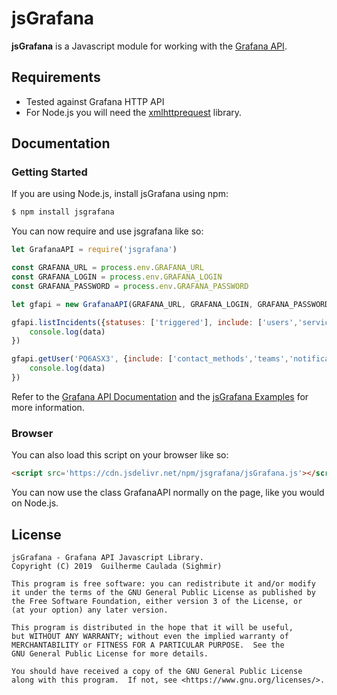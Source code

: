 # jsGrafana #

**jsGrafana** is a Javascript module for working with the [Grafana API](https://grafana.com/docs/http_api/).

## Requirements
* Tested against Grafana HTTP API
* For Node.js you will need the [xmlhttprequest](https://www.npmjs.com/package/xmlhttprequest) library.

## Documentation ##
### Getting Started

If you are using Node.js, install jsGrafana using npm:

```bash
$ npm install jsgrafana
```

You can now require and use jsgrafana like so:

```js
let GrafanaAPI = require('jsgrafana')

const GRAFANA_URL = process.env.GRAFANA_URL
const GRAFANA_LOGIN = process.env.GRAFANA_LOGIN
const GRAFANA_PASSWORD = process.env.GRAFANA_PASSWORD

let gfapi = new GrafanaAPI(GRAFANA_URL, GRAFANA_LOGIN, GRAFANA_PASSWORD)

gfapi.listIncidents({statuses: ['triggered'], include: ['users','services','priorities']}).then((data) => {
    console.log(data)
})

gfapi.getUser('PQ6ASX3', {include: ['contact_methods','teams','notification_rules']}).then((data) => {
    console.log(data)
})
```

Refer to the [Grafana API Documentation](https://grafana.com/docs/http_api/) and the [jsGrafana Examples](https://github.com/Sighmir/jsGrafana/tree/master/examples) for more information.  

### Browser

You can also load this script on your browser like so:

```html
<script src='https://cdn.jsdelivr.net/npm/jsgrafana/jsGrafana.js'></script>
```

You can now use the class GrafanaAPI normally on the page, like you would on Node.js.

## License ##
```
jsGrafana - Grafana API Javascript Library.
Copyright (C) 2019  Guilherme Caulada (Sighmir)

This program is free software: you can redistribute it and/or modify
it under the terms of the GNU General Public License as published by
the Free Software Foundation, either version 3 of the License, or
(at your option) any later version.

This program is distributed in the hope that it will be useful,
but WITHOUT ANY WARRANTY; without even the implied warranty of
MERCHANTABILITY or FITNESS FOR A PARTICULAR PURPOSE.  See the
GNU General Public License for more details.

You should have received a copy of the GNU General Public License
along with this program.  If not, see <https://www.gnu.org/licenses/>.
```
